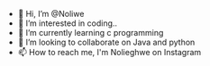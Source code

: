 - 👋 Hi, I’m @Noliwe
- 👀 I’m interested in coding..
- 🌱 I’m currently learning c programming 
- 💞️ I’m looking to collaborate on Java and python 
- 📫 How to reach me, I'm Nolieghwe on Instagram 

<!---
Noliwe/Noliwe is a ✨ special ✨ repository because its `README.md` (this file) appears on your GitHub profile.
You can click the Preview link to take a look at your changes.
--->
